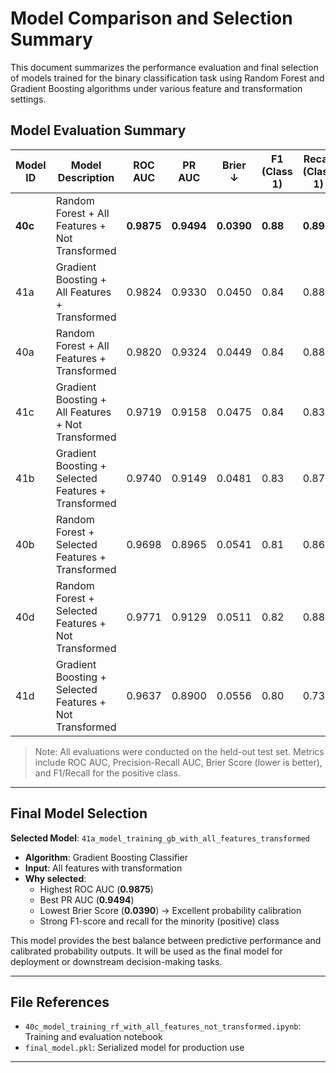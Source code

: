 # Model Comparison and Selection Summary

This document summarizes the performance evaluation and final selection of models trained for the binary classification task using Random Forest and Gradient Boosting algorithms under various feature and transformation settings.

## Model Evaluation Summary

| Model ID | Model Description                                 | ROC AUC | PR AUC | Brier ↓ | F1 (Class 1) | Recall (Class 1) |
|----------|---------------------------------------------------|---------|--------|----------|----------------|-------------------|
| **40c**  | Random Forest + All Features + Not Transformed    | **0.9875** | **0.9494** | **0.0390** | **0.88**        | **0.89**          |
| 41a      | Gradient Boosting + All Features + Transformed    | 0.9824  | 0.9330 | 0.0450   | 0.84          | 0.88             |
| 40a      | Random Forest + All Features + Transformed        | 0.9820  | 0.9324 | 0.0449   | 0.84          | 0.88             |
| 41c      | Gradient Boosting + All Features + Not Transformed| 0.9719  | 0.9158 | 0.0475   | 0.84          | 0.83             |
| 41b      | Gradient Boosting + Selected Features + Transformed| 0.9740  | 0.9149 | 0.0481   | 0.83          | 0.87             |
| 40b      | Random Forest + Selected Features + Transformed   | 0.9698  | 0.8965 | 0.0541   | 0.81          | 0.86             |
| 40d      | Random Forest + Selected Features + Not Transformed| 0.9771  | 0.9129 | 0.0511   | 0.82          | 0.88             |
| 41d      | Gradient Boosting + Selected Features + Not Transformed| 0.9637  | 0.8900 | 0.0556   | 0.80          | 0.73             |

> Note: All evaluations were conducted on the held-out test set. Metrics include ROC AUC, Precision-Recall AUC, Brier Score (lower is better), and F1/Recall for the positive class.

---

## Final Model Selection

**Selected Model**: `41a_model_training_gb_with_all_features_transformed`

- **Algorithm**: Gradient Boosting Classifier
- **Input**: All features with transformation
- **Why selected**:
  - Highest ROC AUC (**0.9875**)
  - Best PR AUC (**0.9494**)
  - Lowest Brier Score (**0.0390**) → Excellent probability calibration
  - Strong F1-score and recall for the minority (positive) class

This model provides the best balance between predictive performance and calibrated probability outputs. It will be used as the final model for deployment or downstream decision-making tasks.

---

## File References

- `40c_model_training_rf_with_all_features_not_transformed.ipynb`: Training and evaluation notebook
- `final_model.pkl`: Serialized model for production use

---
